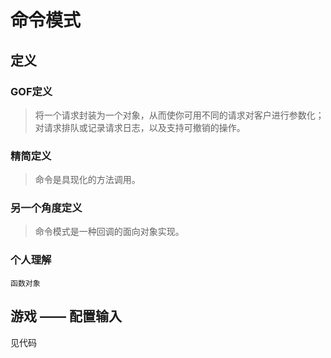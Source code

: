 # 命令模式

## 定义

### GOF定义

> 将一个请求封装为一个对象，从而使你可用不同的请求对客户进行参数化； 对请求排队或记录请求日志，以及支持可撤销的操作。

### 精简定义

> 命令是具现化的方法调用。

### 另一个角度定义

> 命令模式是一种回调的面向对象实现。

### 个人理解

    函数对象

## 游戏 —— 配置输入

见代码
